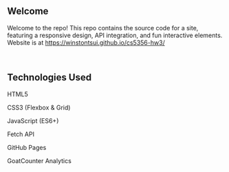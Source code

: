 <h2> Welcome </h2>

Welcome to the repo! This repo contains the source code for a site, featuring a responsive design, API integration, and fun interactive elements. Website is at https://winstontsui.github.io/cs5356-hw3/

<br>
<h2> Technologies Used </h2>

HTML5

CSS3 (Flexbox & Grid)

JavaScript (ES6+)

Fetch API

GitHub Pages

GoatCounter Analytics
